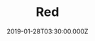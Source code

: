 ---
title: "Red"
image: "https://firebasestorage.googleapis.com/v0/b/flatland-api.appspot.com/o/sermons%2FScreen%20Shot%202019-01-28%20at%208.36.58%20AM.png?alt=media&token=cc3e0577-d6c4-408c-a366-aaefc65720ef"
date: "2019-01-28T03:30:00.000Z"
video:
  type: "vimeo"
  id: 313681652
speaker:
  name: "Bart Wilkins"
  permalink: "bart-wilkins"
series: "vibrant"
---
